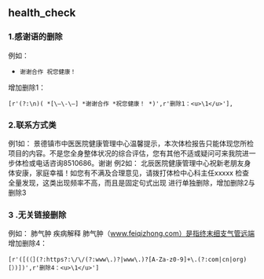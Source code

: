 ## health_check

### 1.感谢语的删除

例如：

-     谢谢合作 祝您健康！

增加删除1：

```
[r'(?:\n)( *[\–\-\—] *谢谢合作 *祝您健康！ *)',r'删除1：<u>\1</u>'],
```

### 2.联系方式类

例1如：
景德镇市中医医院健康管理中心温馨提示，本次体检报告只能体现您所检项目的内容。不是您全身整体状况的综合评估，您有其他不适或疑问可来我院进一步体检或电话咨询8510686。谢谢
例2如：
北辰医院健康管理中心祝新老朋友身体安康，家庭幸福！如您有不满及合理意见，请拨打体检中心科主任xxxxx
检查全量发现，这类出现频率不高，而且是固定句式出现
进行单独删除，增加删除2与删除3

### 3 .无关链接删除

例如：
 肺气肿 疾病解释 肺气肿（www.feiqizhong.com）是指终末细支气管远端
增加删除4：

```
[r'([(（](?:https?:\/\/(?:www\.)?|www\.)?[A-Za-z0-9]+\.(?:com|cn|org)[）)])',r'删除4：<u>\1</u>']
```

